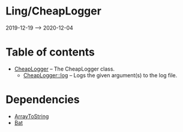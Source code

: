 Ling/CheapLogger
================
2019-12-19 --> 2020-12-04




Table of contents
===========

- [CheapLogger](https://github.com/lingtalfi/CheapLogger/blob/master/doc/api/Ling/CheapLogger/CheapLogger.md) &ndash; The CheapLogger class.
    - [CheapLogger::log](https://github.com/lingtalfi/CheapLogger/blob/master/doc/api/Ling/CheapLogger/CheapLogger/log.md) &ndash; Logs the given argument(s) to the log file.


Dependencies
============
- [ArrayToString](https://github.com/lingtalfi/ArrayToString)
- [Bat](https://github.com/lingtalfi/Bat)


